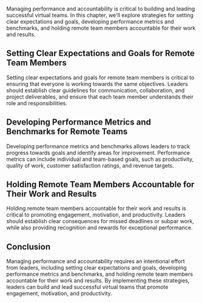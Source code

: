 
Managing performance and accountability is critical to building and leading successful virtual teams. In this chapter, we'll explore strategies for setting clear expectations and goals, developing performance metrics and benchmarks, and holding remote team members accountable for their work and results.

Setting Clear Expectations and Goals for Remote Team Members
------------------------------------------------------------

Setting clear expectations and goals for remote team members is critical to ensuring that everyone is working towards the same objectives. Leaders should establish clear guidelines for communication, collaboration, and project deliverables, and ensure that each team member understands their role and responsibilities.

Developing Performance Metrics and Benchmarks for Remote Teams
--------------------------------------------------------------

Developing performance metrics and benchmarks allows leaders to track progress towards goals and identify areas for improvement. Performance metrics can include individual and team-based goals, such as productivity, quality of work, customer satisfaction ratings, and revenue targets.

Holding Remote Team Members Accountable for Their Work and Results
------------------------------------------------------------------

Holding remote team members accountable for their work and results is critical to promoting engagement, motivation, and productivity. Leaders should establish clear consequences for missed deadlines or subpar work, while also providing recognition and rewards for exceptional performance.

Conclusion
----------

Managing performance and accountability requires an intentional effort from leaders, including setting clear expectations and goals, developing performance metrics and benchmarks, and holding remote team members accountable for their work and results. By implementing these strategies, leaders can build and lead successful virtual teams that promote engagement, motivation, and productivity.
